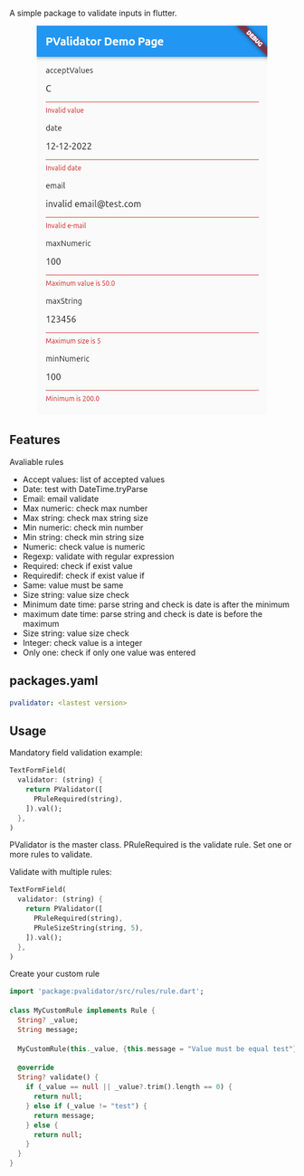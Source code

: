 <!-- 
This README describes the package. If you publish this package to pub.dev,
this README's contents appear on the landing page for your package.

For information about how to write a good package README, see the guide for
[writing package pages](https://dart.dev/guides/libraries/writing-package-pages). 

For general information about developing packages, see the Dart guide for
[creating packages](https://dart.dev/guides/libraries/create-library-packages)
and the Flutter guide for
[developing packages and plugins](https://flutter.dev/developing-packages). 
-->

A simple package to validate inputs in flutter.

<p align="center">
  <img src="https://github.com/OdairPianta/pvalidator/blob/master/example/lib/assets/pvalidation_demo_screen.png?raw=true" alt="Sample PValidator" />
</p>

## Features

Avaliable rules
* Accept values: list of accepted values
* Date: test with DateTime.tryParse
* Email: email validate
* Max numeric: check max number
* Max string: check max string size
* Min numeric: check min number
* Min string: check min string size
* Numeric: check value is numeric
* Regexp: validate with regular expression
* Required: check if exist value
* Requiredif: check if exist value if
* Same: value must be same
* Size string: value size check
* Minimum date time: parse string and check is date is after the minimum
* maximum date time: parse string and check is date is before the maximum
* Size string: value size check
* Integer: check value is a integer
* Only one: check if only one value was entered


## packages.yaml
```yaml
pvalidator: <lastest version>
```

## Usage

Mandatory field validation example:

```dart
TextFormField(
  validator: (string) {
    return PValidator([
      PRuleRequired(string),
    ]).val();
  },
)
```

PValidator is the master class. PRuleRequired is the validate rule. Set one or more rules to validate. 

Validate with multiple rules:

```dart
TextFormField(
  validator: (string) {
    return PValidator([
      PRuleRequired(string),
      PRuleSizeString(string, 5),
    ]).val();
  },
)
```

Create your custom rule
```dart
import 'package:pvalidator/src/rules/rule.dart';

class MyCustomRule implements Rule {
  String? _value;
  String message;

  MyCustomRule(this._value, {this.message = "Value must be equal test"});

  @override
  String? validate() {
    if (_value == null || _value?.trim().length == 0) {
      return null;
    } else if (_value != "test") {
      return message;
    } else {
      return null;
    }
  }
}
```
